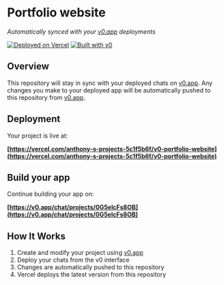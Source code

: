 # Portfolio website

*Automatically synced with your [v0.app](https://v0.app) deployments*

[![Deployed on Vercel](https://img.shields.io/badge/Deployed%20on-Vercel-black?style=for-the-badge&logo=vercel)](https://vercel.com/anthony-s-projects-5c1f5b6f/v0-portfolio-website)
[![Built with v0](https://img.shields.io/badge/Built%20with-v0.app-black?style=for-the-badge)](https://v0.app/chat/projects/0G5elcFs8OB)

## Overview

This repository will stay in sync with your deployed chats on [v0.app](https://v0.app).
Any changes you make to your deployed app will be automatically pushed to this repository from [v0.app](https://v0.app).

## Deployment

Your project is live at:

**[https://vercel.com/anthony-s-projects-5c1f5b6f/v0-portfolio-website](https://vercel.com/anthony-s-projects-5c1f5b6f/v0-portfolio-website)**

## Build your app

Continue building your app on:

**[https://v0.app/chat/projects/0G5elcFs8OB](https://v0.app/chat/projects/0G5elcFs8OB)**

## How It Works

1. Create and modify your project using [v0.app](https://v0.app)
2. Deploy your chats from the v0 interface
3. Changes are automatically pushed to this repository
4. Vercel deploys the latest version from this repository
